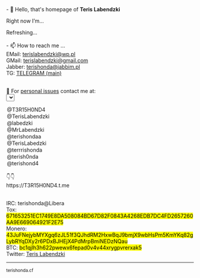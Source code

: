 <title>Teris Labendzki - terishonda - Homepage </title>
<style>
  @font-face {
		font-family: 'Hauss'; 
		src: url(ALSHAUSS-BOOK.TTF); 
	}
	 
	/* Жирный */
	@font-face {
		font-family: 'ALSHAUSS-MEDIUM.TTF'; 
		src: url(bold.ttf); 
	}

*{
	font-family: Hauss;
}
	
mark {
  background-color: #A6BDD7;
  color: black;
}
  
  </style>

<script>

var days = ['Sunday','Monday','Tuesday','Wednesday','Thursday','Friday','Saturday'];


function updateTime(){
    var currentTime = new Date();
var status = "Available ✅";

d = currentTime.getDay();
    h = currentTime.getHours();



 if (h >= 2 && h <= 7) {
  status = "Sleeping... 💤";
}


if (d == 1 && h>=13 && h<=19)
{
	status = "Busy. ⚠️ Do not disturb.";
}

if (d == 2 && h>=7 && h<=21)
{
	status = "Busy. ⚠️ Do not disturb.";
}

if (d == 3 && h>=12 && h<=15)
{
	status = "Busy. ⚠️ Do not disturb.";
}

if (d == 4 && h>=7 && h<=13)
{
	status = "Busy. ⚠️ Do not disturb.";
}

if (d == 5 && h <= 11)
{
 status = "Sleeping... 💤";
}

if (d == 6 && h>=7 && h<=12)
{
	status = "Busy. ⚠️ Do not disturb.";
}


if (d == 0)
{

}

    
	document.getElementById('status_span').innerHTML = status;
    
}
setInterval(updateTime, 1000);


</script>




<!---
terishonda/terishonda is a ✨ special ✨ repository because its `README.md` (this file) appears on your GitHub profile.
You can click the Preview link to take a look at your changes.
--->
<body>
- 👋 Hello, that's homepage of <b>Teris Labendzki</b><br>

Right now I’m...<br>
<div id="status_span">Refreshing...</div><br>
- 📫 How to reach me ... <br>
EMail: <a href="mailto:terislabendzki@wp.pl">terislabendzki@wp.pl</a><br>
GMail: <a href="mailto:terislabendzki@gmail.com">terislabendzki@gmail.com</a><br>
Jabber: <a href="xmpp:terishonda@jabbim.pl?message">terishonda@jabbim.pl</a><br>
TG: <a href="https://terrishonda">TELEGRAM (main)</a><br><br>

📩 For <u>personal issues</u> contact me at:<br>
<select id="telegram">
<option selected="selected" value="T3R15H0ND4.t.me">@T3R15H0ND4</option>
<option value="TerisLabendzki.t.me">@TerisLabendzki</option>
<option value="labedzki.t.me">@labedzki</option>
<option value="MrLabendzki.t.me">@MrLabendzki</option>
<option value="terishondaa.t.me">@terishondaa</option>
<option value="TerisLabedzki.t.me">@TerisLabedzki</option>
<option value="terrrishonda.t.me">@terrrishonda</option>
<option value="terish0nda.t.me">@terish0nda</option>
<option value="terishond4.t.me">@terishond4</option>
</select><br>
👇👇
<div style="margin:0; padding:0;" id="tglink">https://T3R15H0ND4.t.me</div><br>
<script type="text/javascript">
 document.getElementById("telegram").addEventListener("change", function(){
	document.getElementById('tglink').innerHTML = "https://"+this.value;
    });
</script>


[matrix]: @terishonda:matrix.org<br>
IRC: terishonda@Libera<br>
Tox: <mark>671653251EC1749E8DA508084BD67D82F0843A4268EDB7DC4FD2657260AA9E669064921F2E75</mark><br>
Monero: <mark>43JuFNejybMYXgq6zJL51f3QJhdRM2HxwBqJ9bmjX9wbHsPm5KmYKq82gLybRYqDXy2r6PDxBJHEjX4PdMrpBmiNEDzNQau</mark><br>
BTC: <mark>bc1qjlh3h622pwewx6fepad0v4v44xrygpvrerxak5</mark><br>
Twitter: <a href="https://twitter.com/@terishonda">Teris Labendzki</a><br>
<hr>
<p><small>terishonda.cf<small><p>	
<body>

